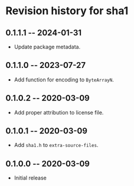 # Revision history for sha1

## 0.1.1.1 -- 2024-01-31

* Update package metadata.

## 0.1.1.0 -- 2023-07-27

* Add function for encoding to `ByteArrayN`.

## 0.1.0.2 -- 2020-03-09

* Add proper attribution to license file.

## 0.1.0.1 -- 2020-03-09

* Add `sha1.h` to `extra-source-files`.

## 0.1.0.0 -- 2020-03-09

* Initial release
